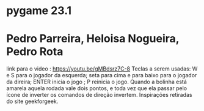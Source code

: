 # pygame 23.1
# Pedro Parreira, Heloisa Nogueira, Pedro Rota
 link para o video : https://youtu.be/gMBdsrz7C-8
 Teclas a serem usadas: W e S para o jogador da esquerda; seta para cima e para baixo para o jogador da direira; ENTER inicia o jogo ; P reinicia o jogo.
 Quando a bolinha está amarela aquela rodada vale dois pontos, e toda vez que ela passar pelo ícone de inverter os comandos de direção invertem.
 Inspirações retiradas do site geekforgeek.
